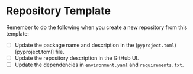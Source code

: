 # Repository Template
Remember to do the following when you create a new repository from this template:
- [ ] Update the package name and description in the (`pyproject.toml`)[pyproject.toml] file.
- [ ] Update the repository description in the GitHub UI.
- [ ] Update the dependencies in `environment.yaml` and `requirements.txt`.
